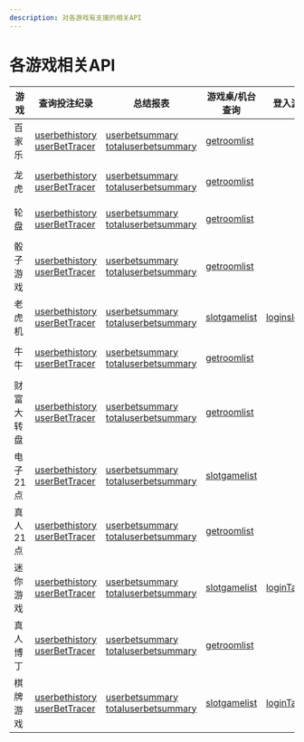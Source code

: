 ```yaml
---
description: 对各游戏有支援的相关API
---
```


# 各游戏相关API

<table data-full-width="true"><thead><tr><th>游戏</th><th>查询投注纪录</th><th>总结报表</th><th>游戏桌/机台查询</th><th>登入游戏机台</th><th>投注限额查询/设置</th><th>路书/牌靴查询</th></tr></thead><tbody><tr><td>百家乐</td><td><a href="api/common/channel-post/userbethistory.md">userbethistory</a><br><a href="api/common/channel-post/userbettracer.md">userBetTracer</a></td><td><a href="api/common/channel-post/userbetsummary.md">userbetsummary</a><br><a href="api/common/channel-post/totaluserbetsummary.md">totaluserbetsummary</a></td><td><a href="api/common/channel-post/getroomlist.md">getroomlist</a></td><td></td><td><a href="api/common/channel-post/getbetlimit.md">getbetlimit</a><br><a href="api/common/channel-post/updatebetlimit.md">updatebetlimit</a><br><a href="api/common/channel-post/updatebatchbetlimit.md">updateBatchBetlimit</a></td><td><a href="api/common/channel-post/getcurrentluzhu.md">getcurrentluzhu</a><br><a href="api/common/channel-post/getbootsluzhu.md">getbootsluzhu</a></td></tr><tr><td>龙虎</td><td><a href="api/common/channel-post/userbethistory.md">userbethistory</a><br><a href="api/common/channel-post/userbettracer.md">userBetTracer</a></td><td><a href="api/common/channel-post/userbetsummary.md">userbetsummary</a><br><a href="api/common/channel-post/totaluserbetsummary.md">totaluserbetsummary</a></td><td><a href="api/common/channel-post/getroomlist.md">getroomlist</a></td><td></td><td><a href="api/common/channel-post/getbetlimit.md">getbetlimit</a><br><a href="api/common/channel-post/updatebetlimit.md">updatebetlimit</a><br><a href="api/common/channel-post/updatebatchbetlimit.md">updateBatchBetlimit</a></td><td><a href="api/common/channel-post/getcurrentluzhu.md">getcurrentluzhu</a><br><a href="api/common/channel-post/getbootsluzhu.md">getbootsluzhu</a></td></tr><tr><td>轮盘</td><td><a href="api/common/channel-post/userbethistory.md">userbethistory</a><br><a href="api/common/channel-post/userbettracer.md">userBetTracer</a></td><td><a href="api/common/channel-post/userbetsummary.md">userbetsummary</a><br><a href="api/common/channel-post/totaluserbetsummary.md">totaluserbetsummary</a></td><td><a href="api/common/channel-post/getroomlist.md">getroomlist</a></td><td></td><td><a href="api/common/channel-post/getbetlimit.md">getbetlimit</a><br><a href="api/common/channel-post/updatebetlimit.md">updatebetlimit</a><br><a href="api/common/channel-post/updatebatchbetlimit.md">updateBatchBetlimit</a></td><td><a href="api/common/channel-post/getcurrentluzhu.md">getcurrentluzhu</a></td></tr><tr><td>骰子游戏</td><td><a href="api/common/channel-post/userbethistory.md">userbethistory</a><br><a href="api/common/channel-post/userbettracer.md">userBetTracer</a></td><td><a href="api/common/channel-post/userbetsummary.md">userbetsummary</a><br><a href="api/common/channel-post/totaluserbetsummary.md">totaluserbetsummary</a></td><td><a href="api/common/channel-post/getroomlist.md">getroomlist</a></td><td></td><td><a href="api/common/channel-post/getbetlimit.md">getbetlimit</a><br><a href="api/common/channel-post/updatebetlimit.md">updatebetlimit</a><br><a href="api/common/channel-post/updatebatchbetlimit.md">updateBatchBetlimit</a></td><td><a href="api/common/channel-post/getcurrentluzhu.md">getcurrentluzhu</a></td></tr><tr><td>老虎机</td><td><a href="api/common/channel-post/userbethistory.md">userbethistory</a><br><a href="api/common/channel-post/userbettracer.md">userBetTracer</a></td><td><a href="api/common/channel-post/userbetsummary.md">userbetsummary</a><br><a href="api/common/channel-post/totaluserbetsummary.md">totaluserbetsummary</a></td><td><a href="api/common/channel-post/slotgamelist.md">slotgamelist</a></td><td><a href="api/common/channel-post/loginslot.md">loginslot</a></td><td></td><td></td></tr><tr><td>牛牛</td><td><a href="api/common/channel-post/userbethistory.md">userbethistory</a><br><a href="api/common/channel-post/userbettracer.md">userBetTracer</a></td><td><a href="api/common/channel-post/userbetsummary.md">userbetsummary</a><br><a href="api/common/channel-post/totaluserbetsummary.md">totaluserbetsummary</a></td><td><a href="api/common/channel-post/getroomlist.md">getroomlist</a></td><td></td><td><a href="api/common/channel-post/getbetlimit.md">getbetlimit</a><br><a href="api/common/channel-post/updatebetlimit.md">updatebetlimit</a><br><a href="api/common/channel-post/updatebatchbetlimit.md">updateBatchBetlimit</a></td><td></td></tr><tr><td>财富大转盘</td><td><a href="api/common/channel-post/userbethistory.md">userbethistory</a><br><a href="api/common/channel-post/userbettracer.md">userBetTracer</a></td><td><a href="api/common/channel-post/userbetsummary.md">userbetsummary</a><br><a href="api/common/channel-post/totaluserbetsummary.md">totaluserbetsummary</a></td><td><a href="api/common/channel-post/getroomlist.md">getroomlist</a></td><td></td><td><a href="api/common/channel-post/getbetlimit.md">getbetlimit</a><br><a href="api/common/channel-post/updatebetlimit.md">updatebetlimit</a><br><a href="api/common/channel-post/updatebatchbetlimit.md">updateBatchBetlimit</a></td><td></td></tr><tr><td>电子21点</td><td><a href="api/common/channel-post/userbethistory.md">userbethistory</a><br><a href="api/common/channel-post/userbettracer.md">userBetTracer</a></td><td><a href="api/common/channel-post/userbetsummary.md">userbetsummary</a><br><a href="api/common/channel-post/totaluserbetsummary.md">totaluserbetsummary</a></td><td><a href="api/common/channel-post/slotgamelist.md">slotgamelist</a></td><td></td><td><a href="api/common/channel-post/getbetlimit.md">getbetlimit</a><br><a href="api/common/channel-post/updatebetlimit.md">updatebetlimit</a><br><a href="api/common/channel-post/updatebatchbetlimit.md">updateBatchBetlimit</a></td><td></td></tr><tr><td>真人21点</td><td><a href="api/common/channel-post/userbethistory.md">userbethistory</a><br><a href="api/common/channel-post/userbettracer.md">userBetTracer</a></td><td><a href="api/common/channel-post/userbetsummary.md">userbetsummary</a><br><a href="api/common/channel-post/totaluserbetsummary.md">totaluserbetsummary</a></td><td><a href="api/common/channel-post/getroomlist.md">getroomlist</a></td><td></td><td><a href="api/common/channel-post/getbetlimit.md">getbetlimit</a><br><a href="api/common/channel-post/updatebetlimit.md">updatebetlimit</a><br><a href="api/common/channel-post/updatebatchbetlimit.md">updateBatchBetlimit</a></td><td></td></tr><tr><td>迷你游戏</td><td><a href="api/common/channel-post/userbethistory.md">userbethistory</a><br><a href="api/common/channel-post/userbettracer.md">userBetTracer</a></td><td><a href="api/common/channel-post/userbetsummary.md">userbetsummary</a><br><a href="api/common/channel-post/totaluserbetsummary.md">totaluserbetsummary</a></td><td><a href="api/common/channel-post/slotgamelist.md">slotgamelist</a></td><td><a href="api/common/channel-post/logintablegame.md">loginTableGame</a></td><td></td><td></td></tr><tr><td>真人博丁</td><td><a href="api/common/channel-post/userbethistory.md">userbethistory</a><br><a href="api/common/channel-post/userbettracer.md">userBetTracer</a></td><td><a href="api/common/channel-post/userbetsummary.md">userbetsummary</a><br><a href="api/common/channel-post/totaluserbetsummary.md">totaluserbetsummary</a></td><td><a href="api/common/channel-post/getroomlist.md">getroomlist</a></td><td></td><td><a href="api/common/channel-post/getbetlimit.md">getbetlimit</a><br><a href="api/common/channel-post/updatebetlimit.md">updatebetlimit</a><br><a href="api/common/channel-post/updatebatchbetlimit.md">updateBatchBetlimit</a></td><td></td></tr><tr><td>棋牌游戏</td><td><a href="api/common/channel-post/userbethistory.md">userbethistory</a><br><a href="api/common/channel-post/userbettracer.md">userBetTracer</a></td><td><a href="api/common/channel-post/userbetsummary.md">userbetsummary</a><br><a href="api/common/channel-post/totaluserbetsummary.md">totaluserbetsummary</a></td><td><a href="api/common/channel-post/slotgamelist.md">slotgamelist</a></td><td><a href="api/common/channel-post/logintablegame.md">loginTableGame</a></td><td></td><td></td></tr></tbody></table>

